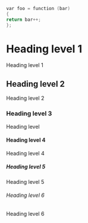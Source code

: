 

``` C
var foo = function (bar)
{
return bar++;
};
```

# Heading level 1
Heading level 1
## Heading level 2
Heading level 2
### Heading level 3
Heading level
#### Heading level 4
Heading level 4
##### Heading level 5
Heading level 5
###### Heading level 6
Heading level 6